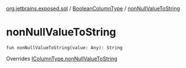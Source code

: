 [org.jetbrains.exposed.sql](../index.md) / [BooleanColumnType](index.md) / [nonNullValueToString](.)

# nonNullValueToString

`fun nonNullValueToString(value: Any): String`

Overrides [IColumnType.nonNullValueToString](../-i-column-type/non-null-value-to-string.md)

